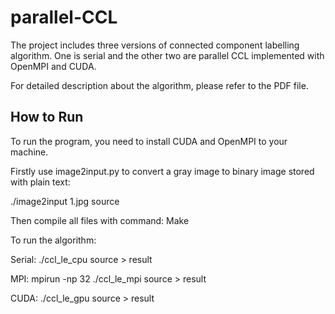 # parallel-CCL

The project includes three versions of connected component labelling algorithm. One is serial and the other two are parallel CCL implemented with OpenMPI and CUDA.

For detailed description about the algorithm, please refer to the PDF file.

## How to Run

To run the program, you need to install CUDA and OpenMPI to your machine.

Firstly use image2input.py to convert a gray image to binary image stored with plain text:

./image2input 1.jpg source

Then compile all files with command: Make

To run the algorithm:

Serial: ./ccl_le_cpu source > result

MPI: mpirun -np 32 ./ccl_le_mpi source > result

CUDA: ./ccl_le_gpu source > result

